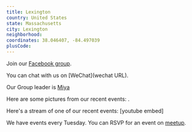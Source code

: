 ```yaml
---
title: Lexington
country: United States
state: Massachusetts
city: Lexington
neighborhood: 
coordinates: 38.046407, -84.497039
plusCode:
---
```

Join our [Facebook group](https://www.facebook.com/groups/free.code.camp.lexington.ma).

You can chat with us on [WeChat](wechat URL).

Our Group leader is [Miya](freecodecamp.org/miya)

Here are some pictures from our recent events:
![]().

Here's a stream of one of our recent events:
[youtube embed]

We have events every Tuesday. You can RSVP for an event on [meetup](meetupurl).
